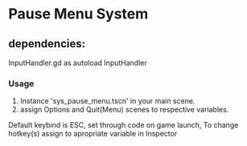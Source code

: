 # Pause Menu System

## dependencies:
InputHandler.gd as autoload InputHandler


### Usage
1. Instance 'sys_pause_menu.tscn' in your main scene.
2. assign Options and Quit(Menu) scenes to respective variables.

Default keybind is ESC, set through code on game launch, To change hotkey(s) assign to apropriate variable in Inspector
